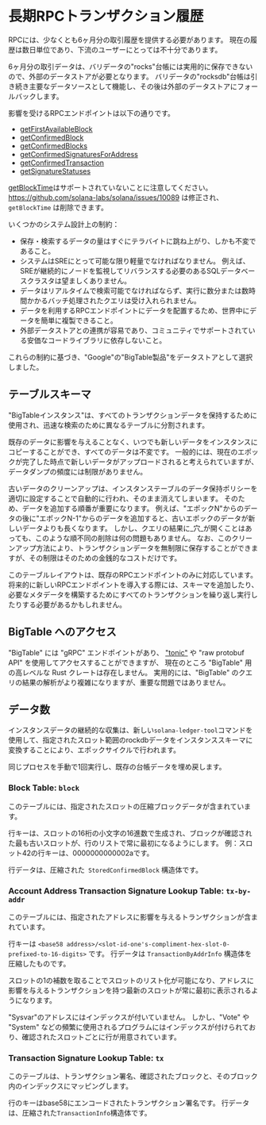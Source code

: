 # 長期RPCトランザクション履歴
RPCには、少なくとも6ヶ月分の取引履歴を提供する必要があります。  現在の履歴は数日単位であり、下流のユーザーにとっては不十分であります。

6ヶ月分の取引データは、バリデータの"rocks"台帳には実用的に保存できないので、外部のデータストアが必要となります。   バリデータの"rocksdb"台帳は引き続き主要なデータソースとして機能し、その後は外部のデータストアにフォールバックします。

影響を受けるRPCエンドポイントは以下の通りです。
* [getFirstAvailableBlock](developing/clients/jsonrpc-api.md#getfirstavailableblock)
* [getConfirmedBlock](developing/clients/jsonrpc-api.md#getconfirmedblock)
* [getConfirmedBlocks](developing/clients/jsonrpc-api.md#getconfirmedblocks)
* [getConfirmedSignaturesForAddress](developing/clients/jsonrpc-api.md#getconfirmedsignaturesforaddress)
* [getConfirmedTransaction](developing/clients/jsonrpc-api.md#getconfirmedtransaction)
* [getSignatureStatuses](developing/clients/jsonrpc-api.md#getsignaturestatuses)

[getBlockTime](developing/clients/jsonrpc-api.md#getblocktime)はサポートされていないことに注意してください。https://github.com/solana-labs/solana/issues/10089 は修正され、 `getBlockTime` は削除できます。

いくつかのシステム設計上の制約：
* 保存・検索するデータの量はすぐにテラバイトに跳ね上がり、しかも不変であること。
* システムはSREにとって可能な限り軽量でなければなりません。  例えば、SREが継続的にノードを監視してリバランスする必要のあるSQLデータベースクラスタは望ましくありません。
* データはリアルタイムで検索可能でなければならず、実行に数分または数時間かかるバッチ処理されたクエリは受け入れられません。
* データを利用するRPCエンドポイントにデータを配置するため、世界中にデータを簡単に複製できること。
* 外部データストアとの連携が容易であり、コミュニティでサポートされている安価なコードライブラリに依存しないこと。

これらの制約に基づき、"Google"の"BigTable製品"をデータストアとして選択しました。

## テーブルスキーマ
"BigTableインスタンス"は、すべてのトランザクションデータを保持するために使用され、迅速な検索のために異なるテーブルに分割されます。

既存のデータに影響を与えることなく、いつでも新しいデータをインスタンスにコピーすることができ、すべてのデータは不変です。  一般的には、現在のエポックが完了した時点で新しいデータがアップロードされると考えられていますが、データダンプの頻度には制限がありません。

古いデータのクリーンアップは、インスタンステーブルのデータ保持ポリシーを適切に設定することで自動的に行われ、そのまま消えてしまいます。  そのため、データを追加する順番が重要になります。  例えば、"エポックN"からのデータの後に"エポックN-1"からのデータを追加すると、古いエポックのデータが新しいデータよりも長くなります。  しかし、クエリの結果に_穴_が開くことはあっても、このような順不同の削除は何の問題もありません。  なお、このクリーンアップ方法により、トランザクションデータを無制限に保存することができますが、その制限はそのための金銭的なコストだけです。

このテーブルレイアウトは、既存のRPCエンドポイントのみに対応しています。  将来的に新しいRPCエンドポイントを導入する際には、スキーマを追加したり、必要なメタデータを構築するためにすべてのトランザクションを繰り返し実行したりする必要があるかもしれません。

## BigTable へのアクセス
"BigTable" には "gRPC" エンドポイントがあり、 ["tonic"](https://crates.io/crates/crate) や "raw protobuf API" を使用してアクセスすることができますが、 現在のところ "BigTable" 用の高レベルな Rust クレートは存在しません。  実用的には、"BigTable" のクエリの結果の解析がより複雑になりますが、重要な問題ではありません。

## データ数
インスタンスデータの継続的な収集は、新しい`solana-ledger-tool`コマンドを使用して、指定されたスロット範囲のrockdbデータをインスタンススキーマに変換することにより、エポックサイクルで行われます。

同じプロセスを手動で1回実行し、既存の台帳データを埋め戻します。

### Block Table: `block`

このテーブルには、指定されたスロットの圧縮ブロックデータが含まれています。

行キーは、スロットの16桁の小文字の16進数で生成され、ブロックが確認された最も古いスロットが、行のリストで常に最初になるようにします。  例：スロット42の行キーは、0000000000002aです。

行データは、圧縮された` StoredConfirmedBlock` 構造体です。


### Account Address Transaction Signature Lookup Table: `tx-by-addr`

このテーブルには、指定されたアドレスに影響を与えるトランザクションが含まれています。

行キーは `<base58
address>/<slot-id-one's-compliment-hex-slot-0-prefixed-to-16-digits>` です。  行データは `TransactionByAddrInfo` 構造体を圧縮したものです。

スロットの1の補数を取ることでスロットのリスト化が可能になり、アドレスに影響を与えるトランザクションを持つ最新のスロットが常に最初に表示されるようになります。

"Sysvar"のアドレスにはインデックスが付いていません。  しかし、"Vote" や "System" などの頻繁に使用されるプログラムにはインデックスが付けられており、確認されたスロットごとに行が用意されています。

### Transaction Signature Lookup Table: `tx`

このテーブルは、トランザクション署名、確認されたブロックと、そのブロック内のインデックスにマッピングします。

行のキーはbase58にエンコードされたトランザクション署名です。 行データは、圧縮された`TransactionInfo`構造体です。
